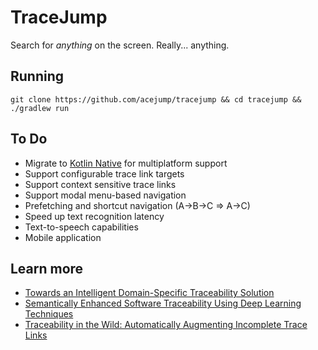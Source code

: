 # TraceJump

Search for *anything* on the screen. Really... anything.

## Running

```
git clone https://github.com/acejump/tracejump && cd tracejump && ./gradlew run
```

## To Do

* Migrate to [Kotlin Native](https://kotlinlang.org/docs/reference/native-overview.html) for multiplatform support
* Support configurable trace link targets
* Support context sensitive trace links
* Support modal menu-based navigation
* Prefetching and shortcut navigation (A->B->C => A->C)
* Speed up text recognition latency
* Text-to-speech capabilities
* Mobile application

## Learn more

* [Towards an Intelligent Domain-Specific Traceability Solution](https://www.cs.mcgill.ca/~jguo/resources/papers/ASE14_DoCIT.pdf)
* [Semantically Enhanced Software Traceability Using Deep Learning Techniques](https://arxiv.org/pdf/1804.02438.pdf)
* [Traceability in the Wild: Automatically Augmenting Incomplete Trace Links](https://arxiv.org/pdf/1804.02433.pdf)